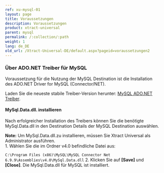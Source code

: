 ```yaml
---
ref: xu-mysql-01
layout: page
title: Voraussetzungen
description: Voraussetzungen
product: xtract-universal
parent: mysql
permalink: /:collection/:path
weight: 1
lang: de_DE
old_url: /Xtract-Universal-DE/default.aspx?pageid=voraussetzungen2
---
```


### Über ADO.NET Treiber für MySQL
Voraussetzung für die Nutzung der MySQL Destination ist die Installation des ADO.NET Driver for MySQL (Connector/NET).

Laden Sie die neueste stabile Treiber-Version herunter: [MySQL ADO.NET Treiber](https://www.mysql.com/products/connector/). 

#### MySql.Data.dll. installieren
Nach erfolgreicher Installation des Treibers können Sie die benötigte MySql.Data.dll in den Destination Details der MySQL Destination auswählen.

<div class="alert alert-info">
  <i class="fas fa-info-circle"></i> <strong>Note:</strong> Um MySql.Data.dll.zu installieren, müssen Sie Xtract Universal als Administrator ausführen.
</div>
1. Wählen Sie die im Ordner v4.0 befindliche Datei aus:<br>

`C:\Program Files (x86)\MySQL\MySQL Connector Net 6.9.9\Assemblies\v4.0\MySql.Data.dll`
2. Klicken Sie auf **[Save]** und **[Close]**. Die MySql.Data.dll für MySQL ist installiert.




